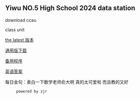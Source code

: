 ## Yiwu NO.5 High School 2024 data station

download ccau

class unit

[the latest 版本](ccau1.6.1-2b.zip)


[通用版下载](ccauty.html)

[备用程序](ccau1.4.1.rar)

[英语答案](b3u5ans.jpg)


每日金句：表白一下数学老师俞大明
         真的太可爱啦 而且教的又好
         
         powered by zjr





